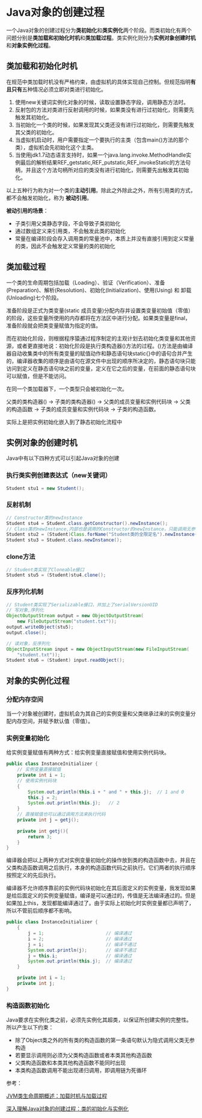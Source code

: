 # Java对象的创建过程

一个Java对象的创建过程分为**类初始化**和**类实例化**两个阶段。而类初始化有两个问题分别是**类加载和初始化时机**和**类加载过程**。类实例化则分为**实例对象创建时机**和**对象实例化过程**。

## 类加载和初始化时机

在规范中类加载时机没有严格约束，由虚拟机的具体实现自己控制。但规范指明**有且只有**五种情况必须立即对类进行初始化。

1. 使用new关键词实例化对象的时候，读取设置静态字段，调用静态方法时。
2. 反射包的方法对类进行反射调用的时候，如果类没有进行过初始化，则需要先触发其初始化。
3. 当初始化一个类的时候，如果发现其父类还没有进行过初始化，则需要先触发其父类的初始化。
4. 当虚拟机启动时，用户需要指定一个要执行的主类（包含main()方法的那个类），虚拟机会先初始化这个主类。
5. 当使用jdk1.7动态语言支持时，如果一个java.lang.invoke.MethodHandle实例最后的解析结果REF_getstatic,REF_putstatic,REF_invokeStatic的方法句柄，并且这个方法句柄所对应的类没有进行初始化，则需要先出触发其初始化。



以上五种行为称为对一个类的**主动引用**。除此之外除此之外，所有引用类的方式，都不会触发初始化，称为 **被动引用**。

**被动引用的场景**：

- 子类引用父类静态字段，不会导致子类初始化
- 通过数组定义来引用类，不会触发此类的初始化
- 常量在编译阶段会存入调用类的常量池中，本质上并没有直接引用到定义常量的类，因此不会触发定义常量的类的初始化

## 类加载过程

一个类的生命周期包括加载（Loading）、验证（Verification）、准备(Preparation)、解析(Resolution)、初始化(Initialization)、使用(Using) 和 卸载(Unloading)七个阶段。

准备阶段是正式为类变量(static 成员变量)分配内存并设置类变量初始值（零值）的阶段，这些变量所使用的内存都将在方法区中进行分配。如果类变量是final，准备阶段就会把类变量赋值为指定的值。

而在初始化阶段，则根据程序猿通过程序制定的主观计划去初始化类变量和其他资源，或者更直接地说：初始化阶段是执行类构造器<clinit>()方法的过程。<clinit>()方法是由编译器自动收集类中的所有类变量的赋值动作和静态语句块static{}中的语句合并产生的，编译器收集的顺序是由语句在源文件中出现的顺序所决定的，静态语句块只能访问到定义在静态语句块之前的变量，定义在它之后的变量，在前面的静态语句块可以赋值，但是不能访问。

 在同一个类加载器下，一个类型只会被初始化一次。

父类的类构造器<clinit>() -> 子类的类构造器<clinit>() -> 父类的成员变量和实例代码块 -> 父类的构造函数 -> 子类的成员变量和实例代码块 -> 子类的构造函数。

实际上是把实例初始化嵌入到了静态初始化流程中

## 实例对象的创建时机

Java中有以下四种方式可以引起Java对象的创建

### 执行类实例创建表达式（new关键词）

```java
Student stu1 = new Student();
```

### 反射机制

```java
// Constructor类的newInstance
Student stu4 = Student.class.getConstructor().newInstance();
// Class类的newInstance,内部也是调用的Constructor的newInstance，只能调用无参构造
Student stu2 = (Student)Class.forName("Student类的全限定名").newInstance();
Student stu3 = Student.class.newInstance();
```

### clone方法

```java
// Student类实现了Cloneable接口
Student stu5 = (Student)stu4.clone();
```

### 反序列化机制

```java
// Student类实现了Serializable接口，并加上了serialVersionUID
// 写对象,序列化
ObjectOutputStream output = new ObjectOutputStream(
    new FileOutputStream("student.txt"));
output.writeObject(stu5);
output.close();

// 读对象，反序列化
ObjectInputStream input = new ObjectInputStream(new FileInputStream(
    "student.txt"));
Student stu6 = (Student) input.readObject();
```

## 对象的实例化过程

### 分配内存空间

当一个对象被创建时，虚拟机会为其自己的实例变量和父类继承过来的实例变量分配内存空间，并赋予默认值（零值）。

### 实例变量初始化

给实例变量赋值有两种方式：给实例变量直接赋值和使用实例代码块。

```java
public class InstanceInitializer {
    // 实例变量直接赋值
    private int i = 1;
    // 使用实例代码块
    {
        System.out.println(this.i + " and " + this.j);  // 1 and 0
        this.j = 2;
        System.out.println(this.j);   // 2
    }
    // 直接赋值也可以通过调用方法来执行代码
    private int j = getj();
    
    private int getj(){
        return 3;
    }
}
```

编译器会把以上两种方式对实例变量初始化的操作放到类的构造函数中去，并且在父类构造函数调用之后执行，本身的构造函数代码之前执行。它们两者的执行顺序按照定义的先后执行。

编译器不允许顺序靠前的实例代码块初始化在其后面定义的实例变量，我发现如果是给后面定义的实例变量赋值，编译是可以通过的，传值是无法编译通过的。但是如果加上this，发现都能编译通过了。由于实际上初始化时实例变量都已声明了，所以不管前后顺序都不影响。

```java
public class InstanceInitializer {
    {
        j = 1;                       // 编译通过
        i = 2;                       // 编译通过
        j = i;                       // 编译不通过
        System.out.println(j);       // 编译不通过
        j = this.i;                  // 编译通过
        System.out.println(this.j);  // 编译通过
    }

    private int i = 1;
    private int j;
}
```

### 构造函数初始化

Java要求在实例化类之前，必须先实例化其超类，以保证所创建实例的完整性。所以产生以下约束：

- 除了Object类之外的所有类的构造函数的第一条语句默认为隐式调用父类无参构造
- 若要显示调用则必须为父类构造函数或者本类其他构造函数
- 父类构造函数和本类其他构造函数不能同时出现
- 本类构造函数调用不能出现递归调用，即调用链为死循环





参考：

[JVM类生命周期概述：加载时机与加载过程](https://blog.csdn.net/justloveyou_/article/details/72466105)

[深入理解Java对象的创建过程：类的初始化与实例化](https://blog.csdn.net/justloveyou_/article/details/72466416)

